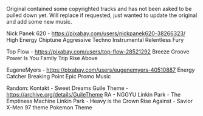 Original contained some copyrighted tracks and has not been asked to be pulled down yet.
Will replace if requested, just wanted to update the original and add some new music. 


Nick Panek 620 - https://pixabay.com/users/nickpanek620-38266323/
High Energy Chiptune
Aggressive Techno Instrumental
Relentless Fury

Top Flow - https://pixabay.com/users/top-flow-28521292
Breeze Groove
Power Is You
Family Trip
Rise Above


EugeneMyers - https://pixabay.com/users/eugenemyers-40510887
Energy Catcher
Breaking Point
Epic Promo Music


Random:
Kontakt - Sweet Dreams
Guile Theme - https://archive.org/details/GuileTheme
RA - NGGYU
Linkin Park - The Emptiness Machine
Linkin Park - Heavy is the Crown
Rise Against - Savior
X-Men 97 theme
Pokemon Theme
